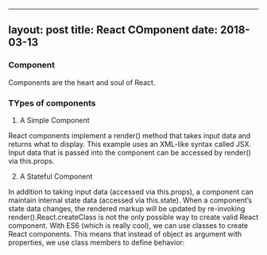 
---
layout: post
title: React COmponent
date: 2018-03-13
---

### Component

Components are the heart and soul of React.

### TYpes of components

1. A Simple Component

React components implement a render() method that takes input data and returns what to display. This example uses an XML-like syntax called JSX. Input data that is passed into the component can be accessed by render() via this.props.

2. A Stateful Component

In addition to taking input data (accessed via this.props), a component can maintain internal state data (accessed via this.state). When a component’s state data changes, the rendered markup will be updated by re-invoking render().React.createClass is not the only possible way to create valid React component. With ES6 (which is really cool), we can use classes to create React components. This means that instead of object as argument with properties, we use class members to define behavior:



